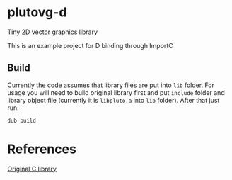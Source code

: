 # plutovg-d
Tiny 2D vector graphics library

This is an example project for D binding through ImportC

## Build
Currently the code assumes that library files are put into `lib` folder.
For usage you will need to build original library first and put `include` folder and library object file (currently it is `libpluto.a` into `lib` folder).
After that just run:
```bash
dub build
```

# References
[Original C library](https://github.com/sammycage/plutovg)
